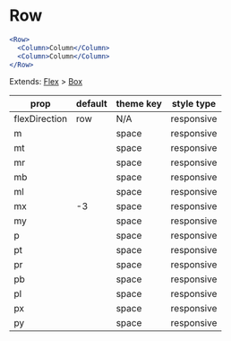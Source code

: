 # Row

```.jsx
<Row>
  <Column>Column</Column>
  <Column>Column</Column>
</Row>

```



Extends: [Flex](/components/Flex) > [Box](/components/Box)

prop | default | theme key | style type
---|---|---|---
flexDirection | row | N/A | responsive
m |  | space | responsive
mt |  | space | responsive
mr |  | space | responsive
mb |  | space | responsive
ml |  | space | responsive
mx | -3 | space | responsive
my |  | space | responsive
p |  | space | responsive
pt |  | space | responsive
pr |  | space | responsive
pb |  | space | responsive
pl |  | space | responsive
px |  | space | responsive
py |  | space | responsive